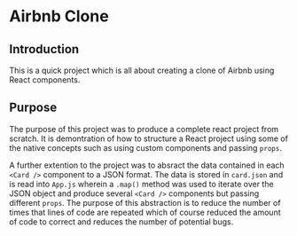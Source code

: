 # Airbnb Clone
## Introduction
This is a quick project which is all about creating a clone of Airbnb using React components.

## Purpose
The purpose of this project was to produce a complete react project from scratch. It is demontration of how to structure a React project using some of the native concepts such as using custom components and passing `props`. 

A further extention to the project was to absract the data contained in each `<Card />` component to a JSON format. The data is stored in `card.json` and is read into `App.js` wherein a `.map()` method was used to iterate over the JSON object and produce several `<Card />` components but passing different `props`. The purpose of this abstraction is to reduce the number of times that lines of code are repeated which of course reduced the amount of code to correct and reduces the number of potential bugs. 